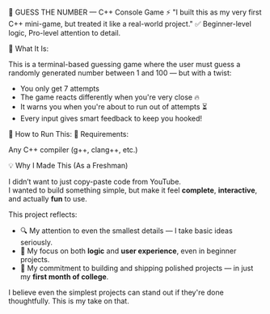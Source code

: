 🎯 GUESS THE NUMBER — C++ Console Game
⚡ "I built this as my very first C++ mini-game, but treated it like a real-world project."
✅ Beginner-level logic, Pro-level attention to detail.

🚀 What It Is:

This is a terminal-based guessing game where the user must guess a randomly generated number between 1 and 100 — but with a twist:

- You only get 7 attempts
- The game reacts differently when you're very close 🔥
- It warns you when you're about to run out of attempts ⏳
- Every input gives smart feedback to keep you hooked!

🧾 How to Run This:
🔧 Requirements:

Any C++ compiler (g++, clang++, etc.)

💡 Why I Made This (As a Freshman)

I didn’t want to just copy-paste code from YouTube.  
I wanted to build something simple, but make it feel **complete**, **interactive**, and actually **fun** to use.

This project reflects:
- 🔍 My attention to even the smallest details — I take basic ideas seriously.
- 🧠 My focus on both **logic** and **user experience**, even in beginner projects.
- 🚀 My commitment to building and shipping polished projects — in just my **first month of college**.

I believe even the simplest projects can stand out if they're done thoughtfully. This is my take on that.
